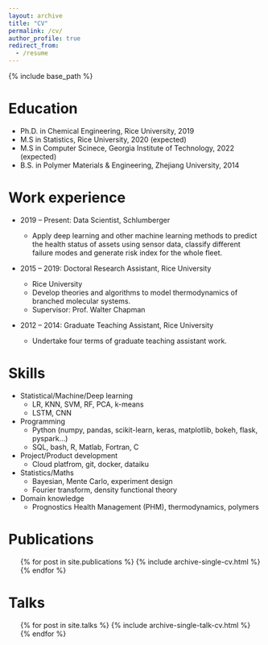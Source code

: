 ```yaml
---
layout: archive
title: "CV"
permalink: /cv/
author_profile: true
redirect_from:
  - /resume
---
```


{% include base_path %}

Education
======
* Ph.D. in Chemical Engineering, Rice University, 2019
* M.S in Statistics, Rice University, 2020 (expected)
* M.S in Computer Scinece, Georgia Institute of Technology, 2022 (expected)
* B.S. in Polymer Materials & Engineering, Zhejiang University, 2014

Work experience
======
* 2019 – Present: Data Scientist, Schlumberger
  * Apply deep learning and other machine learning methods to predict the health status of assets using sensor data, classify different failure modes and generate risk index for the whole fleet.

* 2015 – 2019: Doctoral Research Assistant, Rice University
  * Rice University
  * Develop theories and algorithms to model thermodynamics of branched molecular systems.
  * Supervisor: Prof. Walter Chapman

* 2012 – 2014: Graduate Teaching Assistant, Rice University
  * Undertake four terms of graduate teaching assistant work.
  
Skills
======
* Statistical/Machine/Deep learning
  * LR, KNN, SVM, RF, PCA, k-means
  * LSTM, CNN
* Programming
  * Python (numpy, pandas, scikit-learn, keras, matplotlib, bokeh, flask, pyspark...)
  * SQL, bash, R, Matlab, Fortran, C
* Project/Product development
  * Cloud platfrom, git, docker, dataiku 
* Statistics/Maths
  * Bayesian, Mente Carlo, experiment design
  * Fourier transform, density functional theory 
* Domain knowledge
  * Prognostics Health Management (PHM), thermodynamics, polymers

Publications
======
  <ul>{% for post in site.publications %}
    {% include archive-single-cv.html %}
  {% endfor %}</ul>
  
Talks
======
  <ul>{% for post in site.talks %}
    {% include archive-single-talk-cv.html %}
  {% endfor %}</ul>
  

